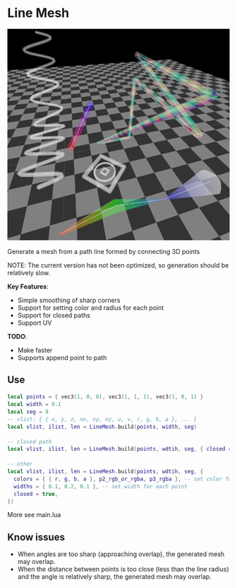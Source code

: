 Line Mesh
===========

![demo](./demo.png)

Generate a mesh from a path line formed by connecting 3D points

NOTE: The current version has not been optimized, so generation should be relatively slow.

**Key Features**:

* Simple smoothing of sharp corners
* Support for setting color and radius for each point
* Support for closed paths
* Support UV

**TODO**:

* Make faster
* Supports append point to path


## Use

```lua
local points = { vec3(1, 0, 0), vec3(1, 1, 1), vec3(1, 0, 1) }
local width = 0.1
local seg = 8
-- vlist: { { x, y, z, nx, ny, nz, u, v, r, g, b, a }, ... }
local vlist, ilist, len = LineMesh.build(points, width, seg)

-- closed path
local vlist, ilist, len = LineMesh.build(points, wdtih, seg, { closed = true })

-- other
local vlist, ilist, len = LineMesh.build(points, wdtih, seg, {
  colors = { { r, g, b, a }, p2_rgb_or_rgba, p3_rgba }, -- set color for each point
  widths = { 0.1, 0.2, 0.1 }, -- set width for each point
  closed = true,
})
```

More see main.lua


## Know issues

* When angles are too sharp (approaching overlap), the generated mesh may overlap.
* When the distance between points is too close (less than the line radius) and the angle is relatively sharp, the generated mesh may overlap.
